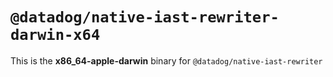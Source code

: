 # `@datadog/native-iast-rewriter-darwin-x64`

This is the **x86_64-apple-darwin** binary for `@datadog/native-iast-rewriter`
